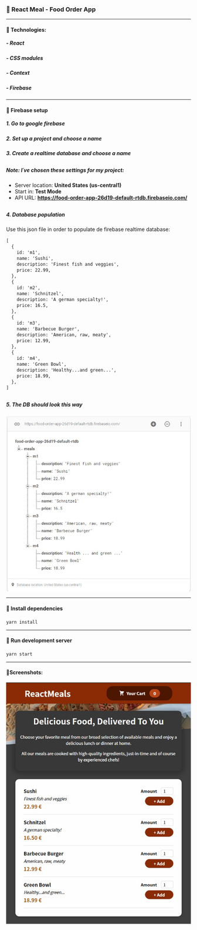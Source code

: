 ### 🍔 React Meal - Food Order App
***
#### 📌 Technologies: 
##### - React
##### - CSS modules
##### - Context
##### - Firebase
***
#### 📌 Firebase setup
##### 1. Go to google firebase
##### 2. Set up a project and choose a name
##### 3. Create a realtime database and choose a name
##
##### Note: I´ve chosen these settings for my project:
- Server location: **United States (us-central1)**
- Start in: **Test Mode**
- API URL: **https://food-order-app-26d19-default-rtdb.firebaseio.com/**
##
##### 4. Database population
Use this json file in order to populate de firebase realtime database:

```
[
  {
    id: 'm1',
    name: 'Sushi',
    description: 'Finest fish and veggies',
    price: 22.99,
  },
  {
    id: 'm2',
    name: 'Schnitzel',
    description: 'A german specialty!',
    price: 16.5,
  },
  {
    id: 'm3',
    name: 'Barbecue Burger',
    description: 'American, raw, meaty',
    price: 12.99,
  },
  {
    id: 'm4',
    name: 'Green Bowl',
    description: 'Healthy...and green...',
    price: 18.99,
  },
]
```
##
##### 5. The DB should look this way
![screenshot1](screenshots/Screenshot_2.jpg)

***
#### 📌 Install dependencies
`yarn install`
***
#### 📌 Run development server
`yarn start`
***
#### 📌Screenshots: 
![screenshot1](screenshots/Screenshot_1.jpg)

